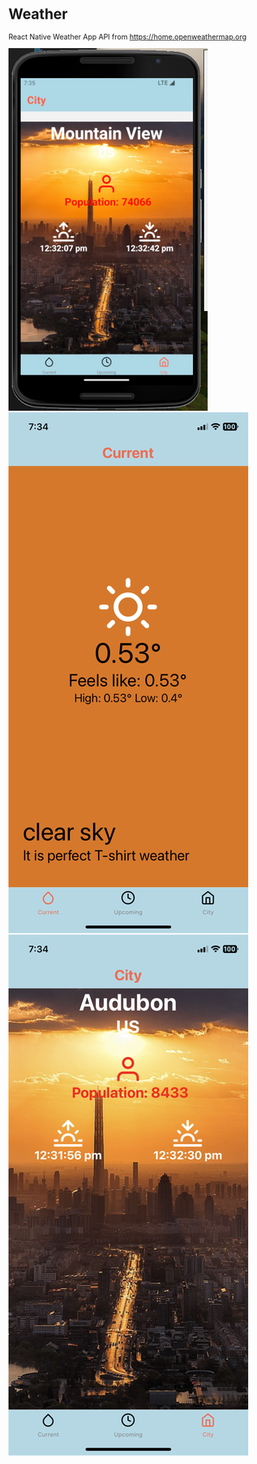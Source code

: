 # Weather

React Native Weather App
API from https://home.openweathermap.org

![Sampl of the Weather App](assets/sampleone.png)
![Sampl of the Weather App](assets/dampleTwo.PNG)
![Sampl of the Weather App](assets/SampleThree.PNG)

